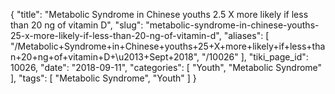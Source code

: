 {
    "title": "Metabolic Syndrome in Chinese youths 2.5 X more likely if less than 20 ng of vitamin D",
    "slug": "metabolic-syndrome-in-chinese-youths-25-x-more-likely-if-less-than-20-ng-of-vitamin-d",
    "aliases": [
        "/Metabolic+Syndrome+in+Chinese+youths+25+X+more+likely+if+less+than+20+ng+of+vitamin+D+\u2013+Sept+2018",
        "/10026"
    ],
    "tiki_page_id": 10026,
    "date": "2018-09-11",
    "categories": [
        "Youth",
        "Metabolic Syndrome"
    ],
    "tags": [
        "Metabolic Syndrome",
        "Youth"
    ]
}